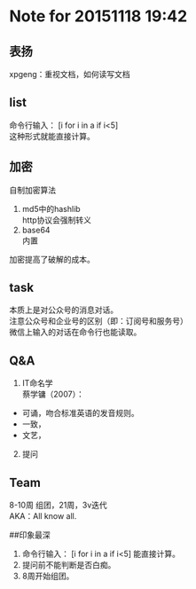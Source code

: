 # Note for 20151118 19:42  
## 表扬 
xpgeng：重视文档，如何读写文档  

## list  
命令行输入：
   [i for i in a if i<5]  
这种形式就能直接计算。  

## 加密  
自制加密算法  
1. md5中的hashlib  
http协议会强制转义  
2. base64   
内置   

加密提高了破解的成本。  

## task  
本质上是对公众号的消息对话。  
注意公众号和企业号的区别（即：订阅号和服务号）  
微信上输入的对话在命令行也能读取。  

## Q&A  
1. IT命名学  
蔡学镛（2007）：  
- 可诵，吻合标准英语的发音规则。  
- 一致，  
- 文艺，

2. 提问  

## Team  
8-10周 组团，21周，3v迭代  
AKA：All know all.  


##印象最深  
  1. 命令行输入：   [i for i in a if i<5]  能直接计算。    
  2. 提问前不能判断是否白痴。   
  3. 8周开始组团。 
